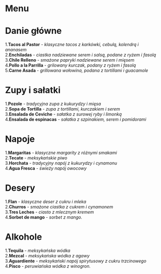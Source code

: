 # Menu
# Danie główne
1.**Tacos al Pastor** - *klasyczne tacos z karkówki, cebulą, kolendrą i ananasem*  
2.**Enchiladas** - *ciastka nadziewane serem i salsą, podane z ryżem i fasolą*  
3.**Chile Relleno** - *smażone papryki nadziewane serem i mięsem*  
4.**Pollo a la Parrilla** - *grilowany kurczak, podany z ryżem i fasolą*  
5.**Carne Asada** - *grillowana wołowina, podana z tortillami i guacamole*  
# Zupy i sałatki
1.**Pozole** - *tradycyjna zupa z kukurydzy i mięsa*  
2.**Sopa de Tortilla** - *zupa z tortillami, kurczakiem i serem*  
3.**Ensalada de Ceviche** - *sałatka z surowej ryby i limonką*  
4.**Ensalada de espinacas** - *sałatka z szpinakiem, serem i pomidorami*  
# Napoje
1.**Margaritas** - *klasyczne margarity z różnymi smakami*  
2.**Tecate** - *meksykańskie piwo*  
3.**Horchata** - *tradycyjny napój z kukurydzy i cynamonu*  
4.**Agua Fresca** - *świeży napój owocowy*  
# Desery
1.**Flan** - *klasyczne deser z cukru i mleka*  
2.**Churros** - *smażone ciastka z cukrem i cynamonem*  
3.**Tres Leches** - *ciasto z mlecznym kremem*  
4.**Sorbet de mango** - *sorbet z mango.*  
# Alkohole
1.**Tequila** - *meksykańska wódka*  
2.**Mezcal** - *meksykańska wódka z agawy*  
3.**Aguardiente** - *meksykański napój spirytusowy z cukru trzcinowego*  
4.**Pisco** - *peruwiańska wódka z winogron.*  
